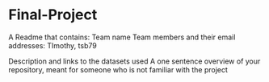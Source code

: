 # Final-Project

A Readme that contains:
Team name
Team members and their email addresses:
TImothy, tsb79


Description and links to the datasets used
A one sentence overview of your repository, meant for someone who is not familiar with the project
